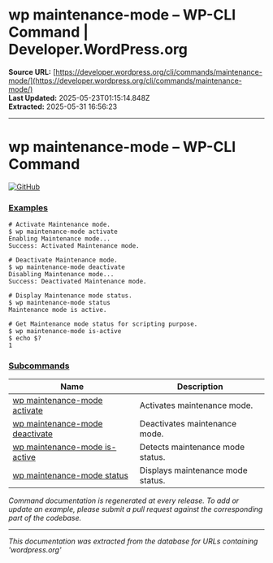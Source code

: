 # wp maintenance-mode – WP-CLI Command | Developer.WordPress.org

**Source URL:** [https://developer.wordpress.org/cli/commands/maintenance-mode/](https://developer.wordpress.org/cli/commands/maintenance-mode/)  
**Last Updated:** 2025-05-23T01:15:14.848Z  
**Extracted:** 2025-05-31 16:56:23

---

# wp maintenance-mode – WP-CLI Command

[![GitHub](https://make.wordpress.org/cli/wp-content/plugins/wporg-cli/assets/images/github-mark.svg)](https://github.com/wp-cli/maintenance-mode-command)

### [Examples](#examples)

```
# Activate Maintenance mode.
$ wp maintenance-mode activate
Enabling Maintenance mode...
Success: Activated Maintenance mode.

# Deactivate Maintenance mode.
$ wp maintenance-mode deactivate
Disabling Maintenance mode...
Success: Deactivated Maintenance mode.

# Display Maintenance mode status.
$ wp maintenance-mode status
Maintenance mode is active.

# Get Maintenance mode status for scripting purpose.
$ wp maintenance-mode is-active
$ echo $?
1
```

### [Subcommands](#subcommands)

| Name | Description |
| --- | --- |
| [wp maintenance-mode activate](https://developer.wordpress.org/cli/commands/maintenance-mode/activate/) | Activates maintenance mode. |
| [wp maintenance-mode deactivate](https://developer.wordpress.org/cli/commands/maintenance-mode/deactivate/) | Deactivates maintenance mode. |
| [wp maintenance-mode is-active](https://developer.wordpress.org/cli/commands/maintenance-mode/is-active/) | Detects maintenance mode status. |
| [wp maintenance-mode status](https://developer.wordpress.org/cli/commands/maintenance-mode/status/) | Displays maintenance mode status. |

_Command documentation is regenerated at every release. To add or update an example, please submit a pull request against the corresponding part of the codebase._

---

*This documentation was extracted from the database for URLs containing 'wordpress.org'*
